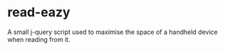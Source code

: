 # read-eazy
A small j-query script used to maximise the space of a handheld device when reading from it.
